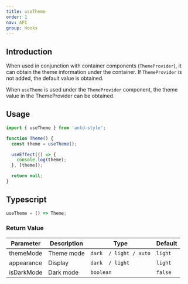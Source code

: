 ```yaml
---
title: useTheme
order: 1
nav: API
group: Hooks
---
```


## Introduction

When used in conjunction with container components (`ThemeProvider`), it can obtain the theme information under the container. If `ThemeProvider` is not added, the default value is obtained.

When `useTheme` is used under the `ThemeProvider` component, the theme value in the ThemeProvider can be obtained.

<code src="../demos/api/useTheme.tsx"></code>

## Usage

```ts
import { useTheme } from 'antd-style';

function Theme() {
  const theme = useTheme();

  useEffect(() => {
    console.log(theme);
  }, [theme]);

  return null;
}
```

## Typescript

```ts
useTheme = () => Theme;
```

### Return Value

| Parameter  | Description | Type                   | Default |
| ---------- | ----------- | ---------------------- | ------- |
| themeMode  | Theme mode  | `dark  / light / auto` | `light` |
| appearance | Display     | `dark  / light`        | `light` |
| isDarkMode | Dark mode   | `boolean`              | `false` |
